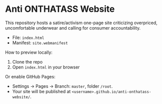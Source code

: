 # Anti ONTHATASS Website

This repository hosts a satire/activism one-page site criticizing overpriced, uncomfortable underwear and calling for consumer accountability.

- File: `index.html`
- Manifest: `site.webmanifest`

How to preview locally:

1. Clone the repo
2. Open `index.html` in your browser

Or enable GitHub Pages:
- Settings → Pages → Branch: `master`, folder `/root`.
- Your site will be published at `<username>.github.io/anti-onthatass-website/`.
